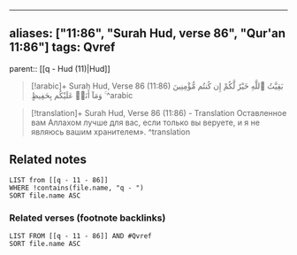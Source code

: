 
---
aliases: ["11:86", "Surah Hud, verse 86", "Qur'an 11:86"]
tags: Qvref
---

parent:: [[q - Hud (11)|Hud]]

> [!arabic]+ Surah Hud, Verse 86 (11:86)
> <span class="quran-arabic">بَقِيَّتُ ٱللَّهِ خَيْرٌ لَّكُمْ إِن كُنتُم مُّؤْمِنِينَ ۚ وَمَآ أَنَا۠ عَلَيْكُم بِحَفِيظٍ</span>
^arabic

> [!translation]+ Surah Hud, Verse 86 (11:86) - Translation
> Оставленное вам Аллахом лучше для вас, если только вы веруете, и я не являюсь вашим хранителем».
^translation



## Related notes
```dataview
LIST from [[q - 11 - 86]]
WHERE !contains(file.name, "q - ")
SORT file.name ASC
```

### Related verses (footnote backlinks)
```dataview
LIST FROM [[q - 11 - 86]] AND #Qvref
SORT file.name ASC
```

